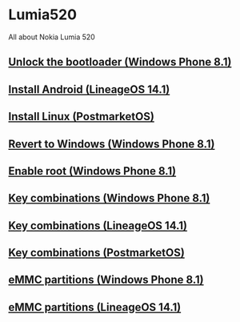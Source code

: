 # Lumia520
All about Nokia Lumia 520

## [Unlock the bootloader (Windows Phone 8.1)](content/unlock_bootloader/Readme.md)

## [Install Android (LineageOS 14.1)](content/android/README.md)

## [Install Linux (PostmarketOS)](content/linux/README.md)

## [Revert to Windows (Windows Phone 8.1)](content/windows_phone_revert/README.md)

## [Enable root (Windows Phone 8.1)](content/windows_phone_root/README.md)

## [Key combinations (Windows Phone 8.1)](content/windows_keys/README.md)

## [Key combinations (LineageOS 14.1)](content/android_keys/README.md)

## [Key combinations (PostmarketOS)](content/linux_keys/README.md)

## [eMMC partitions (Windows Phone 8.1)](content/windows_partitions/README.md)

## [eMMC partitions (LineageOS 14.1)](content/android_partitions/README.md)
